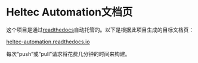 # Heltec Automation文档页

这个项目是通过[readthedocs](https://readthedocs.org/)自动托管的。以下是根据此项目生成的目标文档页：

[heltec-automation.readthedocs.io](https://heltec-automation.readthedocs.io/)



每次“push”或“pull”请求将花费几分钟的时间来构建。
